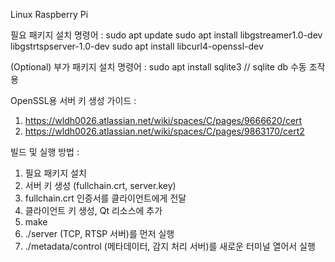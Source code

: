 Linux Raspberry Pi

필요 패키지 설치 명령어 :
sudo apt update
sudo apt install libgstreamer1.0-dev libgstrtspserver-1.0-dev
sudo apt install libcurl4-openssl-dev

(Optional) 부가 패키지 설치 명령어 :
sudo apt install sqlite3 // sqlite db 수동 조작용

OpenSSL용 서버 키 생성 가이드 :
1. https://wldh0026.atlassian.net/wiki/spaces/C/pages/9666620/cert
2. https://wldh0026.atlassian.net/wiki/spaces/C/pages/9863170/cert2


빌드 및 실행 방법 :

1. 필요 패키지 설치
2. 서버 키 생성 (fullchain.crt, server.key)
3. fullchain.crt 인증서를 클라이언트에게 전달
4. 클라이언트 키 생성, Qt 리소스에 추가
5. make
6. ./server (TCP, RTSP 서버)를 먼저 실행
7. ./metadata/control (메타데이터, 감지 처리 서버)를 새로운 터미널 열어서 실행

